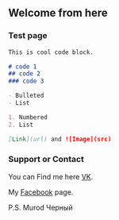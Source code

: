 ## Welcome from here

### Test page

```markdown
This is cool code block.

# code 1
## code 2
### code 3

- Bulleted
- List

1. Numbered
2. List

[Link](url) and ![Image](src)
```
### Support or Contact

You can Find me here [VK](https://vk.com/kabykenov_dias).

My [Facebook](https://www.facebook.com/kabykenov.dias) page.

P.S. Murod Черный
